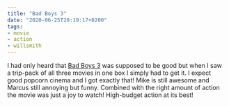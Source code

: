```yaml
---
title: "Bad Boys 3"
date: "2020-06-25T20:19:17+0200"
tags:
- movie
- action
- willsmith
---
```


I had only heard that [Bad Boys 3](https://de.wikipedia.org/wiki/Bad_Boys_for_Life) was supposed to be good but when I saw a trip-pack of all three movies in one box I simply had to get it. I expect good popcorn cinema and I got exactly that! Mike is still awesome and Marcus still annoying but funny. Combined with the right amount of action the movie was just a joy to watch! High-budget action at its best! 